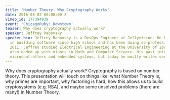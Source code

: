 ```yaml
---
title: 'Number Theory: Why Cryptography Works'
date: 2016-08-02 00:00:00 Z
vimeo_id: 177394939
event: 'ChicagoRuby: Downtown'
teaser: Why does cryptography actually work?
speaker: Jeffrey Rabovsky
speaker_bio: Jeffrey Rabovsky is a DevOps Engineer at Jellyvision. He has been interested
  in building software since high school and has been doing so professionally since
  2011. Jeffrey studied Electrical Engineering at the University of Iowa, where he
  also ended up with minors in Math and Computer Science. His past interests include
  microcontrollers and embedded systems, but today he mostly writes server-side code.
---
```


Why does cryptography actually work? Cryptography is based on number theory. This presentation will touch on things like: what Number Theory is, why primes are important, why factoring is hard, how this allows us to build cryptosystems (e.g. RSA), and maybe some unsolved problems (there are many!) in Number Theory.
